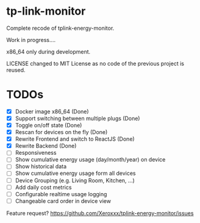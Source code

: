 # tp-link-monitor

Complete recode of tplink-energy-monitor.

Work in progress....

x86_64 only during development.

LICENSE changed to MIT License as no code of the previous project is reused.


# TODOs

- [x] Docker image x86_64 (Done)
- [x] Support switching between multiple plugs (Done)
- [x] Toggle on/off state (Done)
- [x] Rescan for devices on the fly (Done)
- [x] Rewrite Frontend and switch to ReactJS (Done)
- [x] Rewrite Backend (Done)
- [ ] Responsiveness
- [ ] Show cumulative energy usage (day/month/year) on device
- [ ] Show historical data
- [ ] Show cumulative energy usage form all devices
- [ ] Device Grouping (e.g. Living Room, Kitchen, ...)
- [ ] Add daily cost metrics
- [ ] Configurable realtime usage logging
- [ ] Changeable card order in device view

Feature request? https://github.com/Xeroxxx/tplink-energy-monitor/issues
